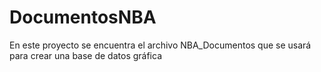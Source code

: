 # DocumentosNBA
En este proyecto se encuentra el archivo NBA_Documentos que se usará para crear una base de datos gráfica
